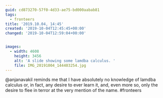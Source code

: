 ```yaml
---
guid: cd873270-57f0-4d33-ae75-bd000aabab81
tags:
  - fronteers
title: '2019.10.04, 14:45'
created: '2019-10-04T12:45:45+00:00'
changed: '2019-10-04T12:59:04+00:00'


images:
  - width: 4608
    height: 3456
    alt: 'A slide showing some lamdba calculus. '
    file: IMG_20191004_144403254.jpg
---
```


@anjanavakil reminds me that I have absolutely no knowledge of lamdba calculus or, in fact, any desire to ever learn it, and, even more so, only the desire to flee in terror at the very mention of the name. #fronteers
